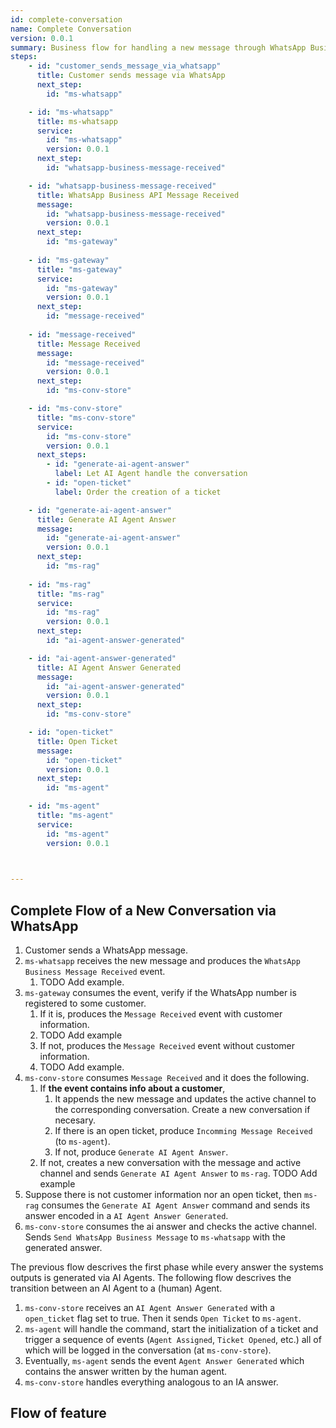 ```yaml
---
id: complete-conversation
name: Complete Conversation
version: 0.0.1
summary: Business flow for handling a new message through WhatsApp Business API
steps:
    - id: "customer_sends_message_via_whatsapp"
      title: Customer sends message via WhatsApp
      next_step: 
        id: "ms-whatsapp"

    - id: "ms-whatsapp"
      title: ms-whatsapp
      service:
        id: "ms-whatsapp"
        version: 0.0.1
      next_step:
        id: "whatsapp-business-message-received"

    - id: "whatsapp-business-message-received"
      title: WhatsApp Business API Message Received
      message:
        id: "whatsapp-business-message-received"
        version: 0.0.1
      next_step:
        id: "ms-gateway"
        
    - id: "ms-gateway"
      title: "ms-gateway"
      service:
        id: "ms-gateway"
        version: 0.0.1
      next_step:
        id: "message-received"
      
    - id: "message-received"
      title: Message Received
      message:
        id: "message-received"
        version: 0.0.1
      next_step:
        id: "ms-conv-store"

    - id: "ms-conv-store"
      title: "ms-conv-store"
      service:
        id: "ms-conv-store"
        version: 0.0.1
      next_steps:
        - id: "generate-ai-agent-answer"
          label: Let AI Agent handle the conversation
        - id: "open-ticket"
          label: Order the creation of a ticket

    - id: "generate-ai-agent-answer"
      title: Generate AI Agent Answer
      message:
        id: "generate-ai-agent-answer"
        version: 0.0.1
      next_step:
        id: "ms-rag"
      
    - id: "ms-rag"
      title: "ms-rag"
      service:
        id: "ms-rag"
        version: 0.0.1
      next_step:
        id: "ai-agent-answer-generated"

    - id: "ai-agent-answer-generated"
      title: AI Agent Answer Generated
      message:
        id: "ai-agent-answer-generated"
        version: 0.0.1
      next_step:
        id: "ms-conv-store"

    - id: "open-ticket"
      title: Open Ticket
      message:
        id: "open-ticket"
        version: 0.0.1
      next_step:
        id: "ms-agent"

    - id: "ms-agent"
      title: "ms-agent"
      service:
        id: "ms-agent"
        version: 0.0.1
      


---
```


## Complete Flow of a New Conversation via WhatsApp

1. Customer sends a WhatsApp message.
2. `ms-whatsapp` receives the new message and produces the `WhatsApp Business Message Received` event.
    1. TODO Add example.
3. `ms-gateway` consumes the event, verify if the WhatsApp number is registered to some customer.
    1. If it is, produces the `Message Received` event with customer information.
    2. TODO Add example
    3. If not, produces the `Message Received` event without customer information.
    4. TODO Add example.
4. `ms-conv-store` consumes `Message Received` and it does the following.
    1. If **the event contains info about a customer**,
        1. It appends the new message and updates the active channel to the corresponding conversation. Create a new conversation if necesary.
        2. If there is an open ticket, produce `Incomming Message Received` (to `ms-agent`).
        3. If not, produce `Generate AI Agent Answer`.
    2. If not, creates a new conversation with the message and active channel and sends `Generate AI Agent Answer` to `ms-rag`.
    TODO Add example
5. Suppose there is not customer information nor an open ticket, then `ms-rag` consumes the `Generate AI Agent Answer` command and sends its answer encoded in a `AI Agent Answer Generated`.
6. `ms-conv-store` consumes the ai answer and checks the active channel. Sends `Send WhatsApp Business Message` to `ms-whatsapp` with the generated answer.

The previous flow descrives the first phase while every answer the systems outputs is generated via AI Agents. The following flow descrives the transition between an AI Agent to a (human) Agent.

1. `ms-conv-store` receives an `AI Agent Answer Generated` with a `open_ticket` flag set to true. Then it sends `Open Ticket` to `ms-agent`.
2. `ms-agent` will handle the command, start the initialization of a ticket and trigger a sequence of events (`Agent Assigned`, `Ticket Opened`, etc.) all of which will be logged in the conversation (at `ms-conv-store`).
3. Eventually, `ms-agent` sends the event `Agent Answer Generated` which contains the answer written by the human agent.
4. `ms-conv-store` handles everything analogous to an IA answer.

## Flow of feature

<NodeGraph/>
